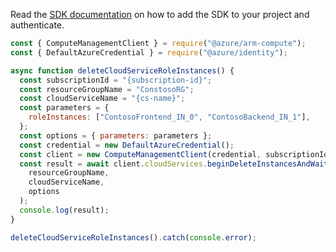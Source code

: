 Read the [SDK documentation](https://github.com/Azure/azure-sdk-for-js/blob/%40azure%2Farm-compute_17.3.1/sdk/compute/arm-compute/README.md) on how to add the SDK to your project and authenticate.

```javascript
const { ComputeManagementClient } = require("@azure/arm-compute");
const { DefaultAzureCredential } = require("@azure/identity");

async function deleteCloudServiceRoleInstances() {
  const subscriptionId = "{subscription-id}";
  const resourceGroupName = "ConstosoRG";
  const cloudServiceName = "{cs-name}";
  const parameters = {
    roleInstances: ["ContosoFrontend_IN_0", "ContosoBackend_IN_1"],
  };
  const options = { parameters: parameters };
  const credential = new DefaultAzureCredential();
  const client = new ComputeManagementClient(credential, subscriptionId);
  const result = await client.cloudServices.beginDeleteInstancesAndWait(
    resourceGroupName,
    cloudServiceName,
    options
  );
  console.log(result);
}

deleteCloudServiceRoleInstances().catch(console.error);
```
